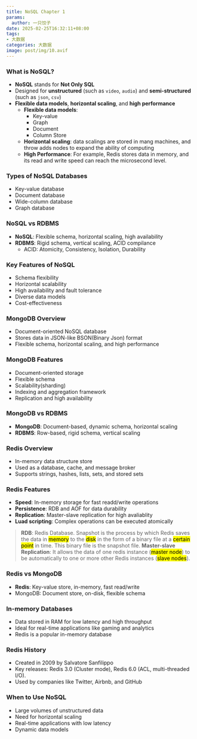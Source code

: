 ```yaml
---
title: NoSQL Chapter 1
params:
  author: 一只饺子
date: 2025-02-25T16:32:11+08:00
tags:
- 大数据
categories: 大数据
image: post/img/10.avif
---
```


### What is NoSQL?



* **NoSQL** stands for **Not Only SQL**
* Designed for **unstructured** (such as `video`, `audio`) and **semi-structured** (such as `json`, `csv`)
* **Flexible data models**, **horizontal scaling**, and **high performance**
  * **Flexible data models**:
  	* Key-value
  	* Graph
  	* Document
  	* Column Store
  * **Horizontal scaling**: data scalings are stored in mang machines, and throw adds nodes to expand the ability of computing
  * **High Performance**: For example, Redis stores data in memory, and its read and write speed can reach the microsecond level.



### Types of NoSQL Databases



* Key-value database
* Document database
* Wide-column database
* Graph database



### NoSQL vs RDBMS



* **NoSQL**: Flexible schema, horizontal scaling, high availability
* **RDBMS**: Rigid schema, vertical scaling, ACID compilance
	* ACID:  Atomicity, Consistency, Isolation, Durability



### Key Features of NoSQL

* Schema flexibility
* Horizontal scalability
* High availability and fault tolerance
* Diverse data models
* Cost-effectiveness



### MongoDB Overview

* Document-oriented NoSQL database
* Stores data in JSON-like BSON(Binary Json) format
* Flexible schema, horizontal scaling, and high performance



### MongoDB Features



* Document-oriented storage
* Flexible schema
* Scalability(sharding)
* Indexing and aggregation framework
* Replication and high availability



### MongoDB vs RDBMS



* **MongoDB**: Document-based, dynamic schema, horizontal scaling
* **RDBMS**: Row-based, rigid schema, vertical scaling



### Redis Overview



* In-memory data structure store
* Used as a database, cache, and message broker
* Supports strings, hashes, lists, sets, and stored sets



### Redis Features



* **Speed**: In-memory storage for fast readd/write operations
* **Persistence**: RDB and AOF for data durability
* **Replication**: Master-slave replication for high avaliablity
* **Luad scripting**: Complex operations can be executed atomically

> **RDB**: Redis Database. Snapshot is the process by which Redis saves the data in <mark>memory</mark> to the <mark>disk</mark> in the form of a binary file at a <mark>certain point</mark> in time. This binary file is the snapshot file.
> **Master-slave Replication**: It allows the data of one redis instance (<mark>master node</mark>) to be automatically to one or more other Redis instances (<mark>slave nodes</mark>).



### Redis vs MongoDB



* **Redis**: Key-value store, in-memory, fast read/write
* MongoDB: Document store, on-disk, flexible schema



### In-memory Databases



* Data stored in RAM for low latency and high throughput
* Ideal for real-time applications like gaming and analytics
* Redis is a popular in-memory database



### Redis History



* Created in 2009 by Salvatore Sanfilippo
* Key releases: Redis 3.0 (Cluster mode), Redis 6.0 (ACL, multi-threaded I/O).
* Used by companies like Twitter, Airbnb, and GitHub



### When to Use NoSQL



* Large volumes of unstructured data
* Need for horizontal scaling
* Real-time applications with low latency
* Dynamic data models

